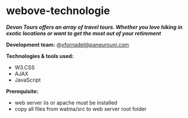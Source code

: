 # webove-technologie
**_Devon Tours offers an array of travel tours. Whether you love hiking in exotic locations or want to get the most out of your retirement_**

**Development team:** 
@<xfornadel@paneurouni.com>

**Technologies & tools used:**
- W3.CSS
- AJAX
- JavaScript

**Prerequisite:**
- web server iis or apache must be installed
- copy all files from watma/src to web server root folder
